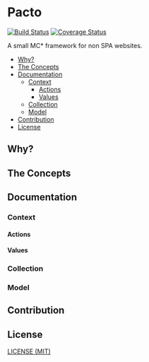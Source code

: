 # Pacto

[![Build Status](https://travis-ci.org/schorfES/pacto.svg?branch=master)](https://travis-ci.org/schorfES/pacto)
[![Coverage Status](https://coveralls.io/repos/github/schorfES/pacto/badge.svg?branch=master)](https://coveralls.io/github/schorfES/pacto?branch=master)

A small MC* framework for non SPA websites.

<!-- START doctoc generated TOC please keep comment here to allow auto update -->
<!-- DON'T EDIT THIS SECTION, INSTEAD RE-RUN doctoc TO UPDATE -->


- [Why?](#why)
- [The Concepts](#the-concepts)
- [Documentation](#documentation)
  - [Context](#context)
    - [Actions](#actions)
    - [Values](#values)
  - [Collection](#collection)
  - [Model](#model)
- [Contribution](#contribution)
- [License](#license)

<!-- END doctoc generated TOC please keep comment here to allow auto update -->

## Why?

## The Concepts

## Documentation

### Context

#### Actions

#### Values

### Collection

### Model

## Contribution

## License

[LICENSE (MIT)](./LICENSE)
